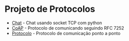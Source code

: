 # Projeto de Protocolos

+ [Chat](Chat) - Chat usando socket TCP com python
+ [CoAP](CoAP) - Protocolo de comunicando seguindo RFC 7252
+ [Protocolo](Protocolo) - Protocolo de comunicação ponto a ponto


